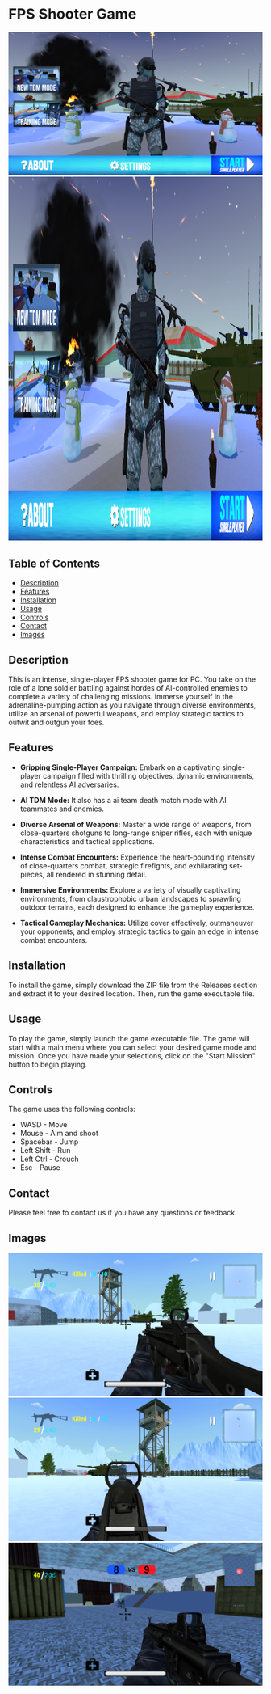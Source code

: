 # FPS Shooter Game

![Image of the game's title screen](https://github.com/OmKumar07/Fps-Shooter-Unity/blob/main/Screenshots/Screenshot1.png?raw=true)
<img src="https://github.com/OmKumar07/Fps-Shooter-Unity/blob/main/Screenshots/Screenshot1.png?raw=true" width="1280" height="720">

## Table of Contents

* [Description](#description)
* [Features](#features)
* [Installation](#installation)
* [Usage](#usage)
* [Controls](#controls)
* [Contact](#contact)
* [Images](#images)

## Description

This is an intense, single-player FPS shooter game for PC. You take on the role of a lone soldier battling against hordes of AI-controlled enemies to complete a variety of challenging missions. Immerse yourself in the adrenaline-pumping action as you navigate through diverse environments, utilize an arsenal of powerful weapons, and employ strategic tactics to outwit and outgun your foes.

## Features

* **Gripping Single-Player Campaign:** Embark on a captivating single-player campaign filled with thrilling objectives, dynamic environments, and relentless AI adversaries.

* **AI TDM Mode:** It also has a ai team death match mode with AI teammates and enemies.

* **Diverse Arsenal of Weapons:** Master a wide range of weapons, from close-quarters shotguns to long-range sniper rifles, each with unique characteristics and tactical applications.

* **Intense Combat Encounters:** Experience the heart-pounding intensity of close-quarters combat, strategic firefights, and exhilarating set-pieces, all rendered in stunning detail.

* **Immersive Environments:** Explore a variety of visually captivating environments, from claustrophobic urban landscapes to sprawling outdoor terrains, each designed to enhance the gameplay experience.

* **Tactical Gameplay Mechanics:** Utilize cover effectively, outmaneuver your opponents, and employ strategic tactics to gain an edge in intense combat encounters.

## Installation

To install the game, simply download the ZIP file from the Releases section and extract it to your desired location. Then, run the game executable file.

## Usage

To play the game, simply launch the game executable file. The game will start with a main menu where you can select your desired game mode and mission. Once you have made your selections, click on the "Start Mission" button to begin playing.

## Controls

The game uses the following controls:

* WASD - Move
* Mouse - Aim and shoot
* Spacebar - Jump
* Left Shift - Run
* Left Ctrl - Crouch
* Esc - Pause



## Contact

Please feel free to contact us if you have any questions or feedback.

## Images

![Image of a player battling against AI enemies](https://github.com/OmKumar07/Fps-Shooter-Unity/blob/main/Screenshots/Screenshot2.png?raw=true)
![Image of a player exploring a diverse environment](https://github.com/OmKumar07/Fps-Shooter-Unity/blob/main/Screenshots/Screenshot3.png?raw=true)
![Image of a player utilizing tactical gameplay mechanics](https://github.com/OmKumar07/Fps-Shooter-Unity/blob/main/Screenshots/Screenshot4.png?raw=true)
